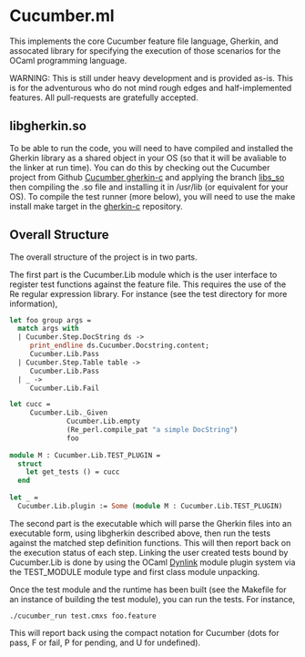 # Cucumber.ml

This implements the core Cucumber feature file language, Gherkin, and
assocated library for specifying the execution of those scenarios for
the OCaml programming language.

WARNING: This is still under heavy development and is provided as-is.
This is for the adventurous who do not mind rough edges and
half-implemented features.  All pull-requests are gratefully accepted.

## libgherkin.so

To be able to run the code, you will need to have compiled and
installed the Gherkin library as a shared object in your OS (so that
it will be avaliable to the linker at run time).  You can do this by
checking out the Cucumber project from Github [Cucumber gherkin-c](
https://github.com/cucumber/gherkin-c) and applying the branch
[libs_so](https://github.com/cucumber/gherkin-c/tree/libs_so) then
compiling the .so file and installing it in /usr/lib (or equivalent
for your OS).  To compile the test runner (more below), you will need
to use the make install make target in the [gherkin-c](
https://github.com/cucumber/gherkin-c) repository.

## Overall Structure

The overall structure of the project is in two parts. 

The first part is the Cucumber.Lib module which is the user interface
to register test functions against the feature file.  This requires
the use of the Re regular expression library.  For instance (see the
test directory for more information),

```ocaml
let foo group args = 
  match args with
  | Cucumber.Step.DocString ds ->
     print_endline ds.Cucumber.Docstring.content;
     Cucumber.Lib.Pass
  | Cucumber.Step.Table table ->
     Cucumber.Lib.Pass
  | _ ->
     Cucumber.Lib.Fail

let cucc = 
     Cucumber.Lib._Given
	          Cucumber.Lib.empty
              (Re_perl.compile_pat "a simple DocString")
              foo
			  
module M : Cucumber.Lib.TEST_PLUGIN =
  struct
    let get_tests () = cucc
  end
  
let _ =
  Cucumber.Lib.plugin := Some (module M : Cucumber.Lib.TEST_PLUGIN)

```

The second part is the executable which will parse the Gherkin files
into an executable form, using libgherkin described above, then run
the tests against the matched step definition functions.  This will
then report back on the execution status of each step.  Linking the
user created tests bound by Cucumber.Lib is done by using the OCaml
[Dynlink](https://caml.inria.fr/pub/docs/manual-ocaml/libref/Dynlink.html)
module plugin system via the TEST_MODULE module type and first class
module unpacking.

Once the test module and the runtime has been built (see the Makefile
for an instance of building the test module), you can run the tests.
For instance,

```
./cucumber_run test.cmxs foo.feature
```

This will report back using the compact notation for Cucumber (dots
for pass, F or fail, P for pending, and U for undefined).


